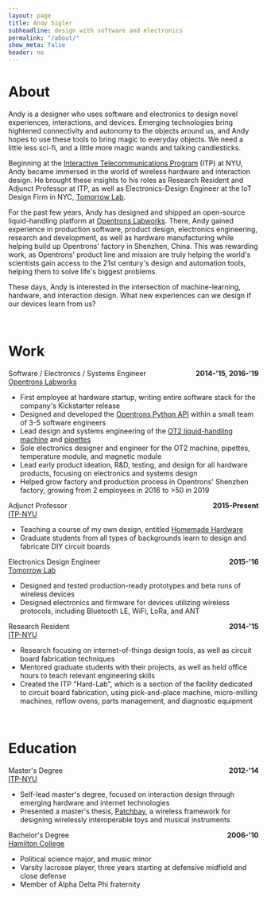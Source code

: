 ```yaml
---
layout: page
title: Andy Sigler
subheadline: design with software and electronics
permalink: "/about/"
show_meta: false
header: no
---
```

<style type="text/css">
    .dateRight {
        float: right;
        font-weight: bold;
        margin-left:20px;
    }
    .textWidth {
        width: fit-content;
    }
</style>
<h1><span class="avoidMe">About</span></h1>
<p class="avoidMe thingy">
    Andy is a designer who uses software and electronics to design novel experiences, interactions, and devices. Emerging technologies bring hightened connectivity and autonomy to the objects around us, and Andy hopes to use these tools to bring magic to everyday objects. We need a little less sci-fi, and a little more magic wands and talking candlesticks.
</p>
<p class="avoidMe thingy">
    Beginning at the <a href="http://tisch.nyu.edu/itp">Interactive Telecommunications Program</a> (ITP) at NYU, Andy became immersed in the world of wireless hardware and interaction design. He brought these insights to his roles as Research Resident and Adjunct Professor at ITP, as well as Electronics-Design Engineer at the IoT Design Firm in NYC, <a href="http://www.tomorrow-lab.com">Tomorrow Lab</a>.
</p>
<p class="avoidMe thingy">
    For the past few years, Andy has designed and shipped an open-source liquid-handling platform at <a href="http://www.opentrons.com">Opentrons Labworks</a>. There, Andy gained experience in production software, product design, electronics engineering, research and development, as well as hardware manufacturing while helping build up Opentrons' factory in Shenzhen, China. This was rewarding work, as Opentrons' product line and mission are truly helping the world's scientists gain access to the 21st century's design and automation tools, helping them to solve life's biggest problems.
</p>
<p class="avoidMe thingy">
    These days, Andy is interested in the intersection of machine-learning, hardware, and interaction design. What new experiences can we design if our devices learn from us?
</p>
<br />

<div class="thing" style="width: 100%; max-width: 650px">
    <h1><span class="avoidMe">Work</span></h1>
    <div>
        <span class="avoidMe subheadline">Software / Electronics / Systems Engineer</span>
        <span class="dateRight avoidMe">2014-'15, 2016-'19</span><br />
        <span class="avoidMe subheadline"><a href="http://opentrons.com">Opentrons Labworks</a></span>
        <ul>
            <li class="avoidMe textWidth">First employee at hardware startup, writing entire software stack for the company's Kickstarter release</li>
            <li class="avoidMe textWidth">Designed and developed the <a href="https://github.com/Opentrons/opentrons">Opentrons Python API</a> within a small team of 3-5 software engineers</li>
            <li class="avoidMe textWidth">Lead design and systems engineering of the <a href="https://opentrons.com/ot-2">OT2 liquid-handling machine</a> and <a href="https://opentrons.com/pipettes">pipettes</a></li>
            <li class="avoidMe textWidth">Sole electronics designer and engineer for the OT2 machine, pipettes, temperature module, and magnetic module</li>
            <li class="avoidMe textWidth">Lead early product ideation, R&D, testing, and design for all hardware products, focusing on electronics and systems design</li>
            <li class="avoidMe textWidth">Helped grow factory and production process in Opentrons' Shenzhen factory, growing from 2 employees in 2016 to >50 in 2019</li>
        </ul>
    </div>
    <div>
        <span class="avoidMe subheadline">Adjunct Professor</span>
        <span class="dateRight avoidMe">2015-Present</span><br />
        <span class="avoidMe subheadline"><a href="http://tisch.nyu.edu/itp">ITP-NYU</a></span>
        <ul>
            <li class="avoidMe textWidth">Teaching a course of my own design, entitled <a href="http://homemadehardware.com">Homemade Hardware</a></li>
            <li class="avoidMe textWidth">Graduate students from all types of backgrounds learn to design and fabricate DIY circuit boards</li>
        </ul>
    </div>
    <div>
        <span class="avoidMe subheadline">Electronics Design Engineer</span>
        <span class="dateRight avoidMe">2015-'16</span><br />
        <span class="avoidMe subheadline"><a href="http://tomorrow-lab.com">Tomorrow Lab</a></span>
        <ul>
            <li class="avoidMe textWidth">Designed and tested production-ready prototypes and beta runs of wireless devices</li>
            <li class="avoidMe textWidth">Designed electronics and firmware for devices utilizing wireless protocols, including Bluetooth LE, WiFi, LoRa, and ANT</li>
        </ul>
    </div>
    <div>
        <span class="avoidMe subheadline">Research Resident</span>
        <span class="dateRight avoidMe">2014-'15</span><br />
        <span class="avoidMe subheadline"><a href="http://tisch.nyu.edu/itp">ITP-NYU</a></span>
        <ul>
            <li class="avoidMe textWidth">Research focusing on internet-of-things design tools, as well as circuit board fabrication techniques</li>
            <li class="avoidMe textWidth">Mentored graduate students with their projects, as well as held office hours to teach relevant engineering skills</li>
            <li class="avoidMe textWidth">Created the ITP "Hard-Lab", which is a section of the facility dedicated to circuit board fabrication, using pick-and-place machine, micro-milling machines, reflow ovens, parts management, and diagnostic equipment</li>
        </ul>
    </div>
    <br />
    <h1><span class="avoidMe">Education</span></h1>
    <div>
        <span class="avoidMe subheadline">Master's Degree</span>
        <span class="dateRight avoidMe">2012-'14</span><br />
        <span class="avoidMe subheadline"><a href="http://tisch.nyu.edu/itp">ITP-NYU</a></span>
        <ul>
            <li class="avoidMe textWidth">Self-lead master's degree, focused on interaction design through emerging hardware and internet technologies</li>
            <li class="avoidMe textWidth">Presented a master's thesis, <a href="{{ site.url }}/patchbay">Patchbay</a>, a wireless framework for designing wirelessly interoperable toys and musical instruments</li>
        </ul>
    </div>
    <div>
        <span class="avoidMe subheadline">Bachelor's Degree</span>
        <span class="dateRight avoidMe">2006-'10</span><br />
        <span class="avoidMe subheadline"><a href="https://www.hamilton.edu">Hamilton College</a></span>
        <ul>
            <li class="avoidMe textWidth">Political science major, and music minor</li>
            <li class="avoidMe textWidth">Varsity lacrosse player, three years starting at defensive midfield and close defense</li>
            <li class="avoidMe textWidth">Member of Alpha Delta Phi fraternity</li>
        </ul>
    </div>
</div>
<canvas id="seeds" style="margin:0;z-index:-100;position:absolute;top:0px;left:0px;padding:0;display:inline-block;margin-bottom:-6px">
</canvas>
<script type="text/javascript" src="{{ site.url }}/assets/js/doodling.js"></script>
